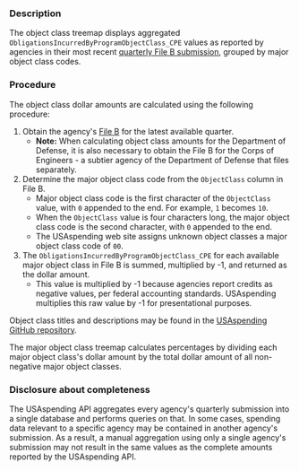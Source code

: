 ### Description

The object class treemap displays aggregated `ObligationsIncurredByProgramObjectClass_CPE` values as reported by agencies in their most recent [quarterly File B submission](http://usaspending-submissions.s3-website-us-gov-west-1.amazonaws.com/), grouped by major object class codes.

### Procedure

The object class dollar amounts are calculated using the following procedure:

1. Obtain the agency's [File B](http://usaspending-submissions.s3-website-us-gov-west-1.amazonaws.com/) for the latest available quarter.
    * **Note:** When calculating object class amounts for the Department of Defense, it is also necessary to obtain the File B for the Corps of Engineers - a subtier agency of the Department of Defense that files separately.
2. Determine the major object class code from the `ObjectClass` column in File B.
    * Major object class code is the first character of the `ObjectClass` value, with `0` appended to the end. For example, `1` becomes `10`.
    * When the `ObjectClass` value is four characters long, the major object class code is the second character, with `0` appended to the end.
    * The USAspending web site assigns unknown object classes a major object class code of `00`.
3. The `ObligationsIncurredByProgramObjectClass_CPE` for each available major object class in File B is summed, multiplied by -1, and returned as the dollar amount.
    * This value is multiplied by -1 because agencies report credits as negative values, per federal accounting standards. USAspending multiplies this raw value by -1 for presentational purposes.

Object class titles and descriptions may be found in the [USAspending GitHub repository](https://github.com/fedspendingtransparency/usaspending-website/blob/dev/src/js/dataMapping/agency/objectClassDefinitions.js).

The major object class treemap calculates percentages by dividing each major object class's dollar amount by the total dollar amount of all non-negative major object classes.

### Disclosure about completeness

The USAspending API aggregates every agency's quarterly submission into a single database and performs queries on that. In some cases, spending data relevant to a specific agency may be contained in another agency's submission. As a result, a manual aggregation using only a single agency's submission may not result in the same values as the complete amounts reported by the USAspending API.

